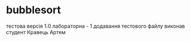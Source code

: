 # bubblesort
тестова версія 1.0
лабораторна - 1
додавання тестового файлу
виконав студент Кравець Артем
